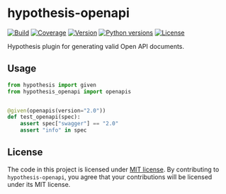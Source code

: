# hypothesis-openapi

[![Build](https://github.com/Stranger6667/hypothesis-openapi/workflows/build/badge.svg)](https://github.com/Stranger6667/hypothesis-main/actions)
[![Coverage](https://codecov.io/gh/Stranger6667/hypothesis-openapi/branch/main/graph/badge.svg)](https://codecov.io/gh/Stranger6667/hypothesis-openapi/branch/main)
[![Version](https://img.shields.io/pypi/v/hypothesis-openapi.svg)](https://pypi.org/project/hypothesis-openapi/)
[![Python versions](https://img.shields.io/pypi/pyversions/hypothesis-openapi.svg)](https://pypi.org/project/hypothesis-openapi/)
[![License](https://img.shields.io/pypi/l/hypothesis-openapi.svg)](https://opensource.org/licenses/MIT)

Hypothesis plugin for generating valid Open API documents.

## Usage

```python
from hypothesis import given
from hypothesis_openapi import openapis


@given(openapis(version="2.0"))
def test_openapi(spec):
    assert spec["swagger"] == "2.0"
    assert "info" in spec
```

## License

The code in this project is licensed under [MIT license](https://opensource.org/licenses/MIT).
By contributing to `hypothesis-openapi`, you agree that your contributions will be licensed under its MIT license.
